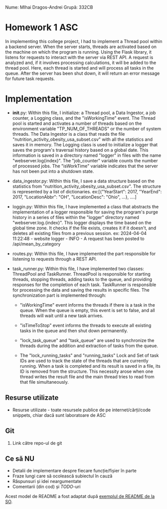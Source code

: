 Nume: MIhai Dragos-Andrei
Grupă: 332CB

# Homework 1 ASC
      
  In implementing this college project, I had to implement a Thread pool within a backend server. When the server starts, threads are activated based on the machine on which the program is running. Using the Flask library, it listens for requests to interact with the server via REST API. A request is analyzed and, if it involves processing calculations, it will be added to the thread pool. Here, each thread is started and will process all tasks in the queue. After the server has been shut down, it will return an error message for future task requests.


# Implementation

  - __init__.py: Within this file, I initialize: a Thread pool, a Data Ingestor, a job counter, a Logging class, and the "isWorkingTime" event. The Thread pool is started and activates a number of threads based on the environment variable "TP_NUM_OF_THREADS" or the number of system threads. The Data Ingestor is a class that reads the file "nutrition_activity_obesity_usa_subset.csv" with all the statistics and saves it in memory. The Logging class is used to initialize a logger that saves the program's traversal history based on a global date. This information is saved in a directory named "logger" in files with the name "webserver.log{index}". The "job_counter" variable counts the number of processed jobs. The "isWorkTime" variable indicates that the server has not been put into a shutdown state.

  - data_ingestor.py: Within this file, I save a data structure based on the statistics from "nutrition_activity_obesity_usa_subset.csv". The structure is represented by a list of dictionaries.
   ex:[{"YearStart": 2017, "YearEnd": 2017, "LocationAbbr": "OH", "LocationDesc": "Ohio", ...}, ....]

   - loggin.py: Within this file, I have implemented a class that abstracts the implementation of a logger responsible for saving the program's purge history in a series of files within the "logger" directory named "webserver.log.{index}". This logger displays the time based on the global time zone. It checks if the file exists, creates it if it doesn't, and deletes all existing files from a previous session.
   ex: 2024-04-04 11:22:48 - website logger - INFO - A request has been posted to /api/mean_by_category

   - routes.py: Within this file, I have implemented the part responsible for listening to requests through a REST API.

   - task_runner.py: Within this file, I have implemented two classes: ThreadPool and TaskRunner. ThreadPool is responsible for starting threads, stopping threads, adding tasks to the queue, and providing responses for the completion of each task. TaskRunner is responsible for processing the data and saving the results in specific files. The synchronization part is implemented through:
     
      - "isWorkingTime" event informs the threads if there is a task in the queue. When the queue is empty, this event is set to false, and all threads will wait until a new task arrives.
     
      - "isTimeToStop" event informs the threads to execute all existing tasks in the queue and then shut down permanently.
     
      - "lock_task_queue" and "task_queue" are used to synchronize the threads during the addition and extraction of tasks from the queue.
     
      - The "lock_running_tasks" and "running_tasks" Lock and Set of task IDs are used to track the state of the threads that are currently running. When a task is completed and its result is saved in a file, its ID is removed from the structure. This necessity arose when one thread writes the result file and the main thread tries to read from that file simultaneously.
     
Resurse utilizate
-

* Resurse utilizate - toate resursele publice de pe internet/cărți/code snippets, chiar dacă sunt laboratoare de ASC

Git
-
1. Link către repo-ul de git

Ce să **NU**
-
* Detalii de implementare despre fiecare funcție/fișier în parte
* Fraze lungi care să ocolească subiectul în cauză
* Răspunsuri și idei neargumentate
* Comentarii (din cod) și *TODO*-uri

Acest model de README a fost adaptat după [exemplul de README de la SO](https://github.com/systems-cs-pub-ro/so/blob/master/assignments/README.example.md).
